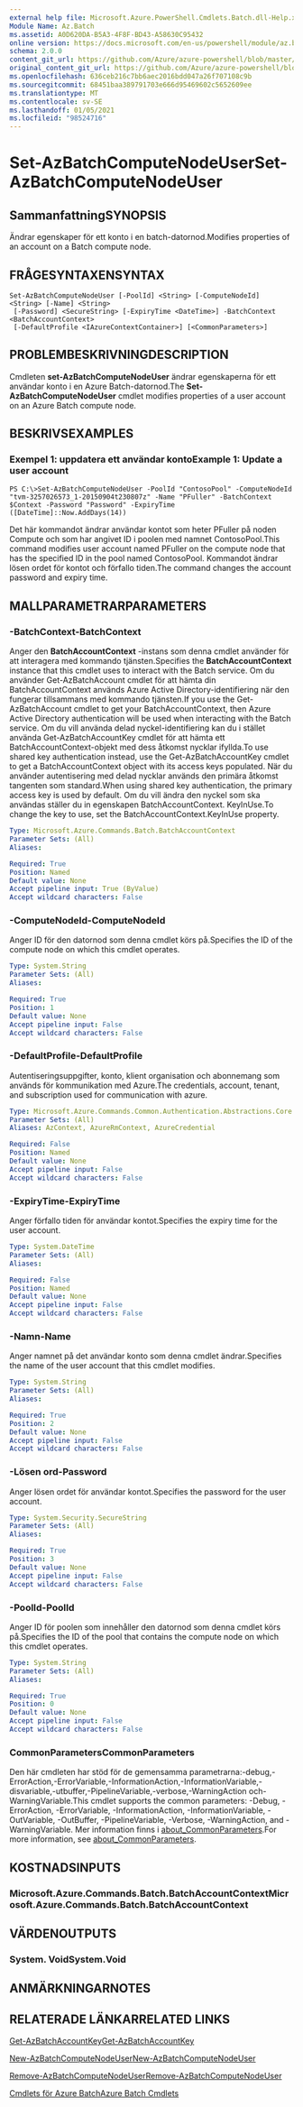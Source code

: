```yaml
---
external help file: Microsoft.Azure.PowerShell.Cmdlets.Batch.dll-Help.xml
Module Name: Az.Batch
ms.assetid: A0D620DA-B5A3-4F8F-BD43-A58630C95432
online version: https://docs.microsoft.com/en-us/powershell/module/az.batch/set-azbatchcomputenodeuser
schema: 2.0.0
content_git_url: https://github.com/Azure/azure-powershell/blob/master/src/Batch/Batch/help/Set-AzBatchComputeNodeUser.md
original_content_git_url: https://github.com/Azure/azure-powershell/blob/master/src/Batch/Batch/help/Set-AzBatchComputeNodeUser.md
ms.openlocfilehash: 636ceb216c7bb6aec2016bdd047a26f707108c9b
ms.sourcegitcommit: 68451baa389791703e666d95469602c5652609ee
ms.translationtype: MT
ms.contentlocale: sv-SE
ms.lasthandoff: 01/05/2021
ms.locfileid: "98524716"
---
```

# <span data-ttu-id="9a48d-101">Set-AzBatchComputeNodeUser</span><span class="sxs-lookup"><span data-stu-id="9a48d-101">Set-AzBatchComputeNodeUser</span></span>

## <span data-ttu-id="9a48d-102">Sammanfattning</span><span class="sxs-lookup"><span data-stu-id="9a48d-102">SYNOPSIS</span></span>
<span data-ttu-id="9a48d-103">Ändrar egenskaper för ett konto i en batch-datornod.</span><span class="sxs-lookup"><span data-stu-id="9a48d-103">Modifies properties of an account on a Batch compute node.</span></span>

## <span data-ttu-id="9a48d-104">FRÅGESYNTAXEN</span><span class="sxs-lookup"><span data-stu-id="9a48d-104">SYNTAX</span></span>

```
Set-AzBatchComputeNodeUser [-PoolId] <String> [-ComputeNodeId] <String> [-Name] <String>
 [-Password] <SecureString> [-ExpiryTime <DateTime>] -BatchContext <BatchAccountContext>
 [-DefaultProfile <IAzureContextContainer>] [<CommonParameters>]
```

## <span data-ttu-id="9a48d-105">PROBLEMBESKRIVNING</span><span class="sxs-lookup"><span data-stu-id="9a48d-105">DESCRIPTION</span></span>
<span data-ttu-id="9a48d-106">Cmdleten **set-AzBatchComputeNodeUser** ändrar egenskaperna för ett användar konto i en Azure Batch-datornod.</span><span class="sxs-lookup"><span data-stu-id="9a48d-106">The **Set-AzBatchComputeNodeUser** cmdlet modifies properties of a user account on an Azure Batch compute node.</span></span>

## <span data-ttu-id="9a48d-107">BESKRIVS</span><span class="sxs-lookup"><span data-stu-id="9a48d-107">EXAMPLES</span></span>

### <span data-ttu-id="9a48d-108">Exempel 1: uppdatera ett användar konto</span><span class="sxs-lookup"><span data-stu-id="9a48d-108">Example 1: Update a user account</span></span>
```
PS C:\>Set-AzBatchComputeNodeUser -PoolId "ContosoPool" -ComputeNodeId "tvm-3257026573_1-20150904t230807z" -Name "PFuller" -BatchContext $Context -Password "Password" -ExpiryTime ([DateTime]::Now.AddDays(14))
```

<span data-ttu-id="9a48d-109">Det här kommandot ändrar användar kontot som heter PFuller på noden Compute och som har angivet ID i poolen med namnet ContosoPool.</span><span class="sxs-lookup"><span data-stu-id="9a48d-109">This command modifies user account named PFuller on the compute node that has the specified ID in the pool named ContosoPool.</span></span>
<span data-ttu-id="9a48d-110">Kommandot ändrar lösen ordet för kontot och förfallo tiden.</span><span class="sxs-lookup"><span data-stu-id="9a48d-110">The command changes the account password and expiry time.</span></span>

## <span data-ttu-id="9a48d-111">MALLPARAMETRAR</span><span class="sxs-lookup"><span data-stu-id="9a48d-111">PARAMETERS</span></span>

### <span data-ttu-id="9a48d-112">-BatchContext</span><span class="sxs-lookup"><span data-stu-id="9a48d-112">-BatchContext</span></span>
<span data-ttu-id="9a48d-113">Anger den **BatchAccountContext** -instans som denna cmdlet använder för att interagera med kommando tjänsten.</span><span class="sxs-lookup"><span data-stu-id="9a48d-113">Specifies the **BatchAccountContext** instance that this cmdlet uses to interact with the Batch service.</span></span>
<span data-ttu-id="9a48d-114">Om du använder Get-AzBatchAccount cmdlet för att hämta din BatchAccountContext används Azure Active Directory-identifiering när den fungerar tillsammans med kommando tjänsten.</span><span class="sxs-lookup"><span data-stu-id="9a48d-114">If you use the Get-AzBatchAccount cmdlet to get your BatchAccountContext, then Azure Active Directory authentication will be used when interacting with the Batch service.</span></span> <span data-ttu-id="9a48d-115">Om du vill använda delad nyckel-identifiering kan du i stället använda Get-AzBatchAccountKey cmdlet för att hämta ett BatchAccountContext-objekt med dess åtkomst nycklar ifyllda.</span><span class="sxs-lookup"><span data-stu-id="9a48d-115">To use shared key authentication instead, use the Get-AzBatchAccountKey cmdlet to get a BatchAccountContext object with its access keys populated.</span></span> <span data-ttu-id="9a48d-116">När du använder autentisering med delad nycklar används den primära åtkomst tangenten som standard.</span><span class="sxs-lookup"><span data-stu-id="9a48d-116">When using shared key authentication, the primary access key is used by default.</span></span> <span data-ttu-id="9a48d-117">Om du vill ändra den nyckel som ska användas ställer du in egenskapen BatchAccountContext. KeyInUse.</span><span class="sxs-lookup"><span data-stu-id="9a48d-117">To change the key to use, set the BatchAccountContext.KeyInUse property.</span></span>

```yaml
Type: Microsoft.Azure.Commands.Batch.BatchAccountContext
Parameter Sets: (All)
Aliases:

Required: True
Position: Named
Default value: None
Accept pipeline input: True (ByValue)
Accept wildcard characters: False
```

### <span data-ttu-id="9a48d-118">-ComputeNodeId</span><span class="sxs-lookup"><span data-stu-id="9a48d-118">-ComputeNodeId</span></span>
<span data-ttu-id="9a48d-119">Anger ID för den datornod som denna cmdlet körs på.</span><span class="sxs-lookup"><span data-stu-id="9a48d-119">Specifies the ID of the compute node on which this cmdlet operates.</span></span>

```yaml
Type: System.String
Parameter Sets: (All)
Aliases:

Required: True
Position: 1
Default value: None
Accept pipeline input: False
Accept wildcard characters: False
```

### <span data-ttu-id="9a48d-120">-DefaultProfile</span><span class="sxs-lookup"><span data-stu-id="9a48d-120">-DefaultProfile</span></span>
<span data-ttu-id="9a48d-121">Autentiseringsuppgifter, konto, klient organisation och abonnemang som används för kommunikation med Azure.</span><span class="sxs-lookup"><span data-stu-id="9a48d-121">The credentials, account, tenant, and subscription used for communication with azure.</span></span>

```yaml
Type: Microsoft.Azure.Commands.Common.Authentication.Abstractions.Core.IAzureContextContainer
Parameter Sets: (All)
Aliases: AzContext, AzureRmContext, AzureCredential

Required: False
Position: Named
Default value: None
Accept pipeline input: False
Accept wildcard characters: False
```

### <span data-ttu-id="9a48d-122">-ExpiryTime</span><span class="sxs-lookup"><span data-stu-id="9a48d-122">-ExpiryTime</span></span>
<span data-ttu-id="9a48d-123">Anger förfallo tiden för användar kontot.</span><span class="sxs-lookup"><span data-stu-id="9a48d-123">Specifies the expiry time for the user account.</span></span>

```yaml
Type: System.DateTime
Parameter Sets: (All)
Aliases:

Required: False
Position: Named
Default value: None
Accept pipeline input: False
Accept wildcard characters: False
```

### <span data-ttu-id="9a48d-124">-Namn</span><span class="sxs-lookup"><span data-stu-id="9a48d-124">-Name</span></span>
<span data-ttu-id="9a48d-125">Anger namnet på det användar konto som denna cmdlet ändrar.</span><span class="sxs-lookup"><span data-stu-id="9a48d-125">Specifies the name of the user account that this cmdlet modifies.</span></span>

```yaml
Type: System.String
Parameter Sets: (All)
Aliases:

Required: True
Position: 2
Default value: None
Accept pipeline input: False
Accept wildcard characters: False
```

### <span data-ttu-id="9a48d-126">-Lösen ord</span><span class="sxs-lookup"><span data-stu-id="9a48d-126">-Password</span></span>
<span data-ttu-id="9a48d-127">Anger lösen ordet för användar kontot.</span><span class="sxs-lookup"><span data-stu-id="9a48d-127">Specifies the password for the user account.</span></span>

```yaml
Type: System.Security.SecureString
Parameter Sets: (All)
Aliases:

Required: True
Position: 3
Default value: None
Accept pipeline input: False
Accept wildcard characters: False
```

### <span data-ttu-id="9a48d-128">-PoolId</span><span class="sxs-lookup"><span data-stu-id="9a48d-128">-PoolId</span></span>
<span data-ttu-id="9a48d-129">Anger ID för poolen som innehåller den datornod som denna cmdlet körs på.</span><span class="sxs-lookup"><span data-stu-id="9a48d-129">Specifies the ID of the pool that contains the compute node on which this cmdlet operates.</span></span>

```yaml
Type: System.String
Parameter Sets: (All)
Aliases:

Required: True
Position: 0
Default value: None
Accept pipeline input: False
Accept wildcard characters: False
```

### <span data-ttu-id="9a48d-130">CommonParameters</span><span class="sxs-lookup"><span data-stu-id="9a48d-130">CommonParameters</span></span>
<span data-ttu-id="9a48d-131">Den här cmdleten har stöd för de gemensamma parametrarna:-debug,-ErrorAction,-ErrorVariable,-InformationAction,-InformationVariable,-disvariable,-utbuffer,-PipelineVariable,-verbose,-WarningAction och-WarningVariable.</span><span class="sxs-lookup"><span data-stu-id="9a48d-131">This cmdlet supports the common parameters: -Debug, -ErrorAction, -ErrorVariable, -InformationAction, -InformationVariable, -OutVariable, -OutBuffer, -PipelineVariable, -Verbose, -WarningAction, and -WarningVariable.</span></span> <span data-ttu-id="9a48d-132">Mer information finns i [about_CommonParameters](http://go.microsoft.com/fwlink/?LinkID=113216).</span><span class="sxs-lookup"><span data-stu-id="9a48d-132">For more information, see [about_CommonParameters](http://go.microsoft.com/fwlink/?LinkID=113216).</span></span>

## <span data-ttu-id="9a48d-133">KOSTNADS</span><span class="sxs-lookup"><span data-stu-id="9a48d-133">INPUTS</span></span>

### <span data-ttu-id="9a48d-134">Microsoft.Azure.Commands.Batch.BatchAccountContext</span><span class="sxs-lookup"><span data-stu-id="9a48d-134">Microsoft.Azure.Commands.Batch.BatchAccountContext</span></span>

## <span data-ttu-id="9a48d-135">VÄRDEN</span><span class="sxs-lookup"><span data-stu-id="9a48d-135">OUTPUTS</span></span>

### <span data-ttu-id="9a48d-136">System. Void</span><span class="sxs-lookup"><span data-stu-id="9a48d-136">System.Void</span></span>

## <span data-ttu-id="9a48d-137">ANMÄRKNINGAR</span><span class="sxs-lookup"><span data-stu-id="9a48d-137">NOTES</span></span>

## <span data-ttu-id="9a48d-138">RELATERADE LÄNKAR</span><span class="sxs-lookup"><span data-stu-id="9a48d-138">RELATED LINKS</span></span>

[<span data-ttu-id="9a48d-139">Get-AzBatchAccountKey</span><span class="sxs-lookup"><span data-stu-id="9a48d-139">Get-AzBatchAccountKey</span></span>](./Get-AzBatchAccountKey.md)

[<span data-ttu-id="9a48d-140">New-AzBatchComputeNodeUser</span><span class="sxs-lookup"><span data-stu-id="9a48d-140">New-AzBatchComputeNodeUser</span></span>](./New-AzBatchComputeNodeUser.md)

[<span data-ttu-id="9a48d-141">Remove-AzBatchComputeNodeUser</span><span class="sxs-lookup"><span data-stu-id="9a48d-141">Remove-AzBatchComputeNodeUser</span></span>](./Remove-AzBatchComputeNodeUser.md)

[<span data-ttu-id="9a48d-142">Cmdlets för Azure Batch</span><span class="sxs-lookup"><span data-stu-id="9a48d-142">Azure Batch Cmdlets</span></span>](/powershell/module/Az.Batch/)
